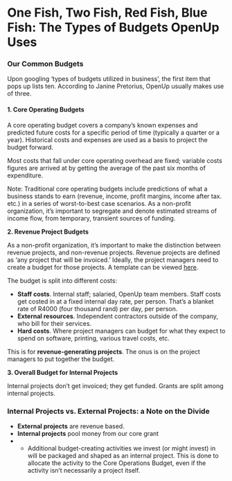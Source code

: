 # One Fish, Two Fish, Red Fish, Blue Fish: The Types of Budgets OpenUp Uses

### Our Common Budgets

Upon googling ‘types of budgets utilized in business’, the first item that pops up lists ten. According to Janine Pretorius, OpenUp usually makes use of three. 

#### **1. Core Operating Budgets** 

A core operating budget covers a company’s known expenses and predicted future costs for a specific period of time \(typically a quarter or a year\).  Historical costs and expenses are used as a basis to project the budget forward. 

Most costs that fall under core operating overhead are fixed; variable costs figures are arrived at by getting the average of the past six months of expenditure.   
  
Note: Traditional core operating budgets include predictions of what a business stands to earn \(revenue, income, profit margins, income after tax. etc.\) in a series of worst-to-best case scenarios. As a non-profit organization, it’s important to segregate and denote estimated streams of income flow, from temporary, transient sources of funding.

**2. Revenue Project Budgets**

As a non-profit organization, it’s important to make the distinction between revenue projects, and non-revenue projects. Revenue projects are defined as ‘any project that will be invoiced.’ Ideally, the project managers need to create a budget for those projects. A template can be viewed [here](https://docs.google.com/spreadsheets/d/1mnkaWTnviVv-5ZrqplAD2w75Ou3xbOk0MwPb6C3UBFs/edit#gid=0).

The budget is split into different costs:

* **Staff costs**. Internal staff; salaried, OpenUp team members. Staff costs get costed in at a fixed internal day rate, per person. That’s a blanket rate of R4000 \(four thousand rand\) per day, per person.
* **External resources**. Independent contractors outside of the company, who bill for their services. 
* **Hard costs**. Where project managers can budget for what they expect to spend on software, printing, various travel costs, etc. 

This is for **revenue-generating projects**. The onus is on the project managers to put together the budget. 

**3. Overall Budget for Internal Projects**

Internal projects don’t get invoiced; they get funded. Grants are split among internal projects. 





### **Internal Projects vs. External Projects: a Note on the Divide**

* **External projects** are revenue based.
* **Internal projects** pool money from our core grant
* * Additional budget-creating activities we invest \(or might invest\) in will be packaged and shaped as an internal project. This is done to allocate the activity to the Core Operations Budget, even if the activity isn’t necessarily a project itself. 





  


  
  



